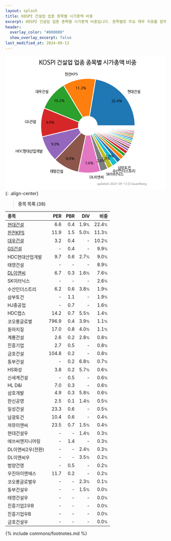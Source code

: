```yaml
---
layout: splash
title: KOSPI 건설업 업종 종목별 시가총액 비중
excerpt: KOSPI 건설업 업종 종목별 시가총액 비중입니다. 종목별로 주요 재무 지표를 함께 표시합니다.
header:
  overlay_color: "#800000"
  show_overlay_excerpt: false
last_modified_at: 2024-09-13
---
```



![KOSPI 건설업 업종 종목별 시가총액 비중](/stats/sector/images/kospi_업종_건설업_종목.png){: .align-center}


> **종목 목록 (38)**<a id="list"></a>

| **종목** | **PER** | **PBR** | **DIV** | **비중** |
| :------- | ------: | ------: | ------: | -------: |
| [현대건설](/000720/) | 6.6 | 0.4 | 1.9<small>%</small> | 22.4<small>%</small> |
| [한전KPS](/051600/) | 11.9 | 1.5 | 5.0<small>%</small> | 11.3<small>%</small> |
| [대우건설](/047040/) | 3.2 | 0.4 | - | 10.2<small>%</small> |
| [GS건설](/006360/) | - | 0.4 | - | 9.9<small>%</small> |
| HDC현대산업개발 | 9.7 | 0.6 | 2.7<small>%</small> | 9.0<small>%</small> |
| 태영건설 | - | - | - | 8.9<small>%</small> |
| [DL이앤씨](/375500/) | 6.7 | 0.3 | 1.6<small>%</small> | 7.6<small>%</small> |
| SK이터닉스 | - | - | - | 2.6<small>%</small> |
| 수산인더스트리 | 6.2 | 0.6 | 3.8<small>%</small> | 1.9<small>%</small> |
| 삼부토건 | - | 1.1 | - | 1.9<small>%</small> |
| HJ중공업 | - | 0.7 | - | 1.6<small>%</small> |
| HDC랩스 | 14.2 | 0.7 | 5.5<small>%</small> | 1.4<small>%</small> |
| 코오롱글로벌 | 796.9 | 0.4 | 3.9<small>%</small> | 1.1<small>%</small> |
| 동아지질 | 17.0 | 0.8 | 4.0<small>%</small> | 1.1<small>%</small> |
| 계룡건설 | 2.6 | 0.2 | 2.8<small>%</small> | 0.8<small>%</small> |
| 진흥기업 | 2.7 | 0.5 | - | 0.8<small>%</small> |
| 금호건설 | 104.8 | 0.2 | - | 0.8<small>%</small> |
| 동부건설 | - | 0.2 | 6.8<small>%</small> | 0.7<small>%</small> |
| HS화성 | 3.8 | 0.2 | 5.7<small>%</small> | 0.6<small>%</small> |
| 신세계건설 | - | 0.5 | - | 0.6<small>%</small> |
| HL D&I | 7.0 | 0.3 | - | 0.6<small>%</small> |
| 삼호개발 | 4.9 | 0.3 | 5.8<small>%</small> | 0.6<small>%</small> |
| 한신공영 | 2.5 | 0.1 | 1.4<small>%</small> | 0.5<small>%</small> |
| 일성건설 | 23.3 | 0.6 | - | 0.5<small>%</small> |
| 남광토건 | 10.4 | 0.6 | - | 0.4<small>%</small> |
| 까뮤이앤씨 | 23.5 | 0.7 | 1.5<small>%</small> | 0.4<small>%</small> |
| 현대건설우 | - | - | 1.4<small>%</small> | 0.3<small>%</small> |
| 에쓰씨엔지니어링 | - | 1.4 | - | 0.3<small>%</small> |
| DL이앤씨2우(전환) | - | - | 2.4<small>%</small> | 0.3<small>%</small> |
| DL이앤씨우 | - | - | 3.5<small>%</small> | 0.2<small>%</small> |
| 범양건영 | - | 0.5 | - | 0.2<small>%</small> |
| 우진아이엔에스 | 11.7 | 0.2 | - | 0.2<small>%</small> |
| 코오롱글로벌우 | - | - | 2.3<small>%</small> | 0.1<small>%</small> |
| 동부건설우 | - | - | 1.5<small>%</small> | 0.0<small>%</small> |
| 태영건설우 | - | - | - | 0.0<small>%</small> |
| 진흥기업2우B | - | - | - | 0.0<small>%</small> |
| 진흥기업우B | - | - | - | 0.0<small>%</small> |
| 금호건설우 | - | - | - | 0.0<small>%</small> |

{% include commons/footnotes.md %}